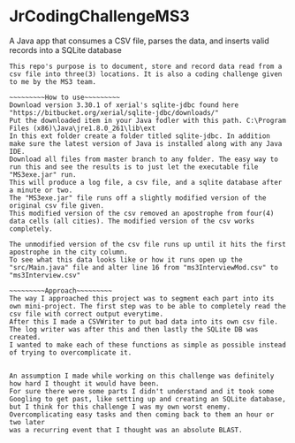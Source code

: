 # JrCodingChallengeMS3
A Java app that consumes a CSV file, parses the data, and inserts valid records into a SQLite database

~~~~~~~~~Summary~~~~~~~~~
This repo's purpose is to document, store and record data read from a csv file into three(3) locations. It is also a coding challenge given to me by the MS3 team.

~~~~~~~~~How to use~~~~~~~~~
Download version 3.30.1 of xerial's sqlite-jdbc found here "https://bitbucket.org/xerial/sqlite-jdbc/downloads/" 
Put the downloaded item in your Java fodler with this path. C:\Program Files (x86)\Java\jre1.8.0_261\lib\ext
In this ext folder create a folder titled sqlite-jdbc. In addition make sure the latest version of Java is installed along with any Java IDE.
Download all files from master branch to any folder. The easy way to run this and see the results is to just let the executable file "MS3exe.jar" run. 
This will produce a log file, a csv file, and a sqlite database after a minute or two. 
The "MS3exe.jar" file runs off a slightly modified version of the original csv file given.
This modified version of the csv removed an apostrophe from four(4) data cells (all cities). The modified version of the csv works completely.

The unmodified version of the csv file runs up until it hits the first apostrophe in the city column. 
To see what this data looks like or how it runs open up the "src/Main.java" file and alter line 16 from "ms3InterviewMod.csv" to "ms3Interview.csv"

~~~~~~~~~Approach~~~~~~~~~
The way I approached this project was to segment each part into its own mini-project. The first step was to be able to completely read the csv file with correct output everytime. 
After this I made a CSVWriter to put bad data into its own csv file. The log writer was after this and then lastly the SQLite DB was created. 
I wanted to make each of these functions as simple as possible instead of trying to overcomplicate it.


An assumption I made while working on this challenge was definitely how hard I thought it would have been. 
For sure there were some parts I didn't understand and it took some Googling to get past, like setting up and creating an SQLite database,
but I think for this challenge I was my own worst enemy. Overcomplicating easy tasks and then coming back to them an hour or two later
was a recurring event that I thought was an absolute BLAST. 



